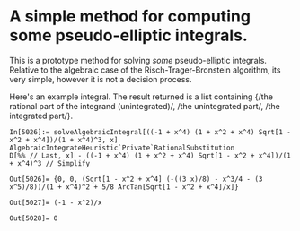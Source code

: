 # A simple method for computing some pseudo-elliptic integrals. 

This is a prototype method for solving _some_ pseudo-elliptic integrals. Relative to the algebraic case of the Risch-Trager-Bronstein algorithm, its very simple, however it is not a decision process. 

Here's an example integral. The result returned is a list containing {/the rational part of the integrand (unintegrated)/, /the unintegrated part/, /the integrated part/}. 

```
In[5026]:= solveAlgebraicIntegral[((-1 + x^4) (1 + x^2 + x^4) Sqrt[1 - x^2 + x^4])/(1 + x^4)^3, x]
AlgebraicIntegrateHeuristic`Private`RationalSubstitution
D[%% // Last, x] - ((-1 + x^4) (1 + x^2 + x^4) Sqrt[1 - x^2 + x^4])/(1 + x^4)^3 // Simplify

Out[5026]= {0, 0, (Sqrt[1 - x^2 + x^4] (-((3 x)/8) - x^3/4 - (3 x^5)/8))/(1 + x^4)^2 + 5/8 ArcTan[Sqrt[1 - x^2 + x^4]/x]}

Out[5027]= (-1 - x^2)/x

Out[5028]= 0
```
